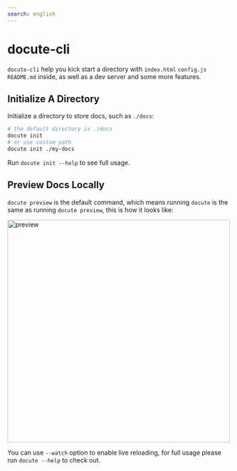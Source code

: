 ```yaml
---
search: english
---
```


# docute-cli

`docute-cli` help you kick start a directory with `index.html` `config.js` `README.md` inside, as well as a dev server and some more features.

## Initialize A Directory

Initialize a directory to store docs, such as `./docs`:

```bash
# the default directory is ./docs
docute init
# or use custom path
docute init ./my-docs
```

Run `docute init --help` to see full usage.

## Preview Docs Locally

`docute preview` is the default command, which means running `docute` is the same as running `docute preview`, this is how it looks like:

<img src="./assets/command-preview.png" alt="preview" width="500">

You can use `--watch` option to enable live reloading, for full usage please run `docute --help` to check out.
